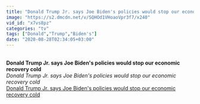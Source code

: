 ```yaml
---
title: "Donald Trump Jr. says Joe Biden's policies would stop our economic recovery cold"
image: "https://s2.dmcdn.net/v/SQHOd1VHoaoVpr3f7/x240"
vid_id: "x7vs8pz"
categories: "tv"
tags: ["Donald","Trump","Biden's"]
date: "2020-08-28T02:34:05+03:00"
---
```

<br><b>Donald Trump Jr. says Joe Biden's policies would stop our economic recovery cold</b><br> <i>Donald Trump Jr. says Joe Biden's policies would stop our economic recovery cold</i><br> <u>Donald Trump Jr. says Joe Biden's policies would stop our economic recovery cold</u>

